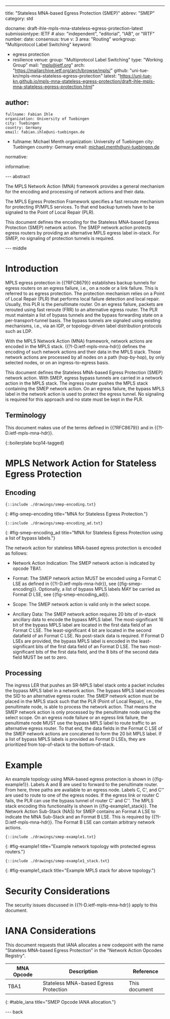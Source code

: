 ---
title: "Stateless MNA-based Egress Protection (SMEP)"
abbrev: "SMEP"
category: std

docname: draft-ihle-mpls-mna-stateless-egress-protection-latest
submissiontype: IETF  # also: "independent", "editorial", "IAB", or "IRTF"
number:
date:
consensus: true
v: 3
area: "Routing"
workgroup: "Multiprotocol Label Switching"
keyword:
 - egress protection
 - resilience
venue:
  group: "Multiprotocol Label Switching"
  type: "Working Group"
  mail: "mpls@ietf.org"
  arch: "https://mailarchive.ietf.org/arch/browse/mpls/"
  github: "uni-tue-kn/mpls-mna-stateless-egress-protection"
  latest: "https://uni-tue-kn.github.io/mpls-mna-stateless-egress-protection/draft-ihle-mpls-mna-stateless-egress-protection.html"

author:
 -
    fullname: Fabian Ihle
    organization: University of Tuebingen
    city: Tuebingen
    country: Germany
    email: fabian.ihle@uni-tuebingen.de
 -
    fullname: Michael Menth
    organization: University of Tuebingen
    city: Tuebingen
    country: Germany
    email: michael.menth@uni-tuebingen.de

normative:

informative:


--- abstract

The MPLS Network Action (MNA) framework provides a general mechanism for the encoding and processing of network actions and their data.

The MPLS Egress Protection Framework specifies a fast reroute mechanism for protecting IP/MPLS services.
To that end backup tunnels have to be signaled to the Point of Local Repair (PLR).

This document defines the encoding for the Stateless MNA-based Egress Protection (SMEP) network action.
The SMEP network action protects egress routers by providing an alternative MPLS egress label in-stack.
For SMEP, no signaling of protection tunnels is required.


--- middle

# Introduction

MPLS egress protection in {{?RFC8679}} establishes backup tunnels for egress routers on an egress failure, i.e., on a node or a link failure.
This is referred to as egress protection.
The protection mechanism relies on a Point of Local Repair (PLR) that performs local failure detection and local repair.
Usually, this PLR is the penultimate router.
On an egress failure, packets are rerouted using fast reroute (FRR) to an alternative egress router.
The PLR must maintain a list of bypass tunnels and the bypass forwarding state on a per-transport-tunnel basis.
The bypass tunnels are signaled using existing mechanisms, i.e., via an IGP, or topology-driven label distribution protocols such as LDP.

With the MPLS Network Action (MNA) framework, network actions are encoded in the MPLS stack.
{{?I-D.ietf-mpls-mna-hdr}} defines the encoding of such network actions and their data in the MPLS stack.
Those network actions are processed by all nodes on a path (hop-by-hop), by only selected nodes, or on an ingress-to-egress basis.

This document defines the Stateless MNA-based Egress Protection (SMEP) network action.
With SMEP, egress bypass tunnels are carried in a network action in the MPLS stack.
The ingress router pushes the MPLS stack containing the SMEP network action.
On an egress failure, the bypass MPLS label in the network action is used to protect the egress tunnel.
No signaling is required for this approach and no state must be kept in the PLR.

## Terminology

This document makes use of the terms defined in {{?RFC8679}} and in {{?I-D.ietf-mpls-mna-hdr}}.

{::boilerplate bcp14-tagged}

# MPLS Network Action for Stateless Egress Protection

## Encoding

~~~~
{::include ./drawings/smep-encoding.txt}
~~~~
{: #fig-smep-encoding title="MNA for Stateless Egress Protection."}

~~~~
{::include ./drawings/smep-encoding_ad.txt}
~~~~
{: #fig-smep-encoding_ad title="MNA for Stateless Egress Protection using a list of bypass labels."}

The network action for stateless MNA-based egress protection is encoded as follows:

- Network Action Indication: The SMEP network action is indicated by opcode TBA1.

- Format: The SMEP network action MUST be encoded using a Format C LSE as defined in {{?I-D.ietf-mpls-mna-hdr}}, see {{fig-smep-encoding}}. Optionally, a list of bypass MPLS labels MAY be carried as Format D LSE, see {{fig-smep-encoding_ad}}.

- Scope: The SMEP network action is valid only in the select scope.

- Ancillary Data: The SMEP network action requires 20 bits of in-stack ancillary data to encode the bypass MPLS label. The most-significant 16 bit of the bypass MPLS label are located in the first data field of an Format C LSE. The least-significant 4 bit are located in the second datafield of an Format C LSE. No post-stack data is required. If Format D LSEs are provided, the bypass MPLS label is encoded in the least-significant bits of the first data field of an Format D LSE. The two most-significant bits of the first data field, and the 8 bits of the second data field MUST be set to zero.

## Processing

The ingress LER that pushes an SR-MPLS label stack onto a packet includes the bypass MPLS label in a network action.
The bypass MPLS label encodes the SID to an alternative egress router.
The SMEP network action must be placed in the MPLS stack such that the PLR (Point of Local Repair), i.e., the penultimate node, is able to process the network action.
That means the SMEP network action is only processed by the penultimate node using the select scope.
On an egress node failure or an egress link failure, the penultimate node MUST use the bypass MPLS label to route traffic to an alternative egress router.
To that end, the data fields in the Format C LSE of the SMEP network actions are concatened to form the 20 bit MPLS label.
If a list of bypass MPLS labels is provided as Format D LSEs, they are prioritized from top-of-stack to the bottom-of-stack.

# Example

An example topology using MNA-based egress protection is shown in {{fig-example1}}.
Labels A and B are used to forward to the penultimate router.
From here, three paths are available to an egress node.
Labels C, C', and C'' are used to route to one of the egress nodes.
If the egress link or router C fails, the PLR can use the bypass tunnel of router C' and C''.
The MPLS stack encoding this functionality is shown in {{fig-example1_stack}}.
The Network Action Sub-Stack (NAS) for SMEP contains an Format A LSE to indicate the MNA Sub-Stack and an Format B LSE.
This is required by {{?I-D.ietf-mpls-mna-hdr}}.
The Format B LSE can contain arbitrary network actions.

~~~~
{::include ./drawings/smep-example1.txt}
~~~~
{: #fig-example1 title="Example network topology with protected egress routers."}

~~~~
{::include ./drawings/smep-example1_stack.txt}
~~~~
{: #fig-example1_stack title="Example MPLS stack for above topology."}

# Security Considerations

The security issues discussed in {{?I-D.ietf-mpls-mna-hdr}} apply to this document.


# IANA Considerations

This document requests that IANA allocates a new codepoint with the name "Stateless MNA-based Egress Protection" in the "Network Action Opcodes Registry".

| MNA Opcode |  Description                      |  Reference
| ---------- |  -------------------------------- |  -------------------
|    TBA1    |  Stateless MNA-based Egress Protection |  This document
{: #table_iana title="SMEP Opcode IANA allocation."}


--- back
